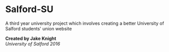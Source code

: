 # Salford-SU
A third year university project which involves creating a better University of Salford students' union website


<b>Created by Jake Knight <br> </b>
<i>University of Salford 2016 <br></i>


